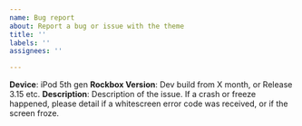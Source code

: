 ```yaml
---
name: Bug report
about: Report a bug or issue with the theme
title: ''
labels: ''
assignees: ''

---
```


**Device**: iPod 5th gen
**Rockbox Version**: Dev build from X month, or Release 3.15 etc.
**Description**:
Description of the issue. If a crash or freeze happened, please detail if a whitescreen error code was received, or if the screen froze.
